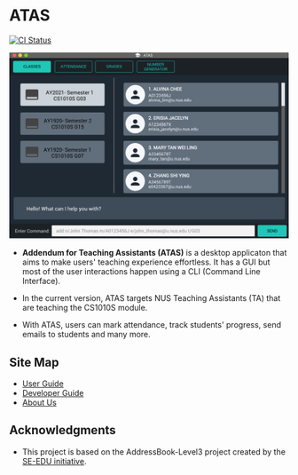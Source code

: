 # ATAS
[![CI Status](https://github.com/AY2021S1-CS2103T-W16-4/tp/workflows/Java%20CI/badge.svg)](https://github.com/AY2021S1-CS2103T-W16-4/tp/actions)

![Ui](docs/images/Ui.png)

* **Addendum for Teaching Assistants (ATAS)** is a desktop applicaton that aims to make users' teaching experience effortless. It has a GUI but most of the user interactions happen using a CLI (Command Line Interface).

* In the current version, ATAS targets NUS Teaching Assistants (TA) that are teaching the CS1010S module.

* With ATAS, users can mark attendance, track students' progress, send emails to students and many more.

## Site Map
* [User Guide](/docs/UserGuide.md)
* [Developer Guide](/docs/DeveloperGuide.md)
* [About Us](/docs/AboutUs.md)

## Acknowledgments
* This project is based on the AddressBook-Level3 project created by the [SE-EDU initiative](https://se-education.org).
